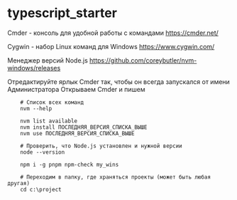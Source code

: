 # typescript_starter

Cmder - консоль для удобной работы с командами
https://cmder.net/

Cygwin - набор Linux команд для Windows
https://www.cygwin.com/

Менеджер версий Node.js
https://github.com/coreybutler/nvm-windows/releases

Отредактируйте ярлык Cmder так, чтобы он всегда запускался от имени Администратора
Открываем Cmder и пишем

        # Список всех команд
        nvm --help
        
        nvm list available
        nvm install ПОСЛЕДНЯЯ_ВЕРСИЯ_СПИСКА_ВЫШЕ
        nvm use ПОСЛЕДНЯЯ_ВЕРСИЯ_СПИСКА_ВЫШЕ
        
        # Проверить, что Node.js установлен и нужной версии
        node --version
        
        npm i -g pnpm npm-check my_wins
        
        # Переходим в папку, где храняться проекты (может быть любая другая)
        cd c:\project 
        
        



